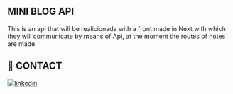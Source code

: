 
## MINI BLOG API

This is an api that will be realicionada with a front made in Next with which they will communicate by means of Api, at the moment the routes of notes are made.


## 🔗 CONTACT

[![linkedin](https://img.shields.io/badge/linkedin-0A66C2?style=for-the-badge&logo=linkedin&logoColor=white)](https://www.linkedin.com/in/aleksander-trujillo-90a066299/)

